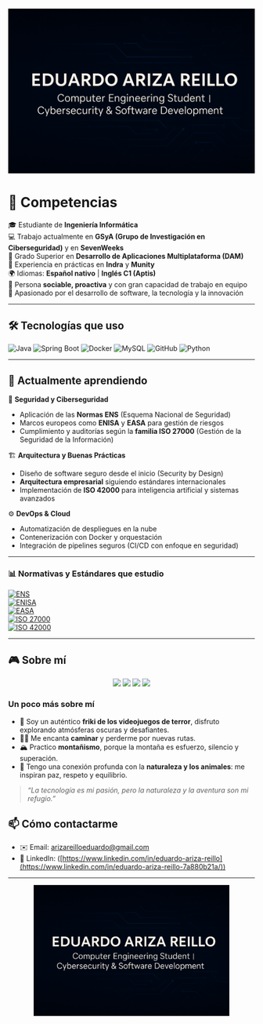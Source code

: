 <!-- Banner -->
![FotoPrueba](assest/banner.png)

# 👋 Competencias

🎓 Estudiante de **Ingeniería Informática**  
💻 Trabajo actualmente en **GSyA (Grupo de Investigación en Ciberseguridad)** y en **SevenWeeks**  
📱 Grado Superior en **Desarrollo de Aplicaciones Multiplataforma (DAM)**  
🏢 Experiencia en prácticas en **Indra** y **Munity**  
🌍 Idiomas: **Español nativo** | **Inglés C1 (Aptis)**  
🤝 Persona **sociable, proactiva** y con gran capacidad de trabajo en equipo  
🚀 Apasionado por el desarrollo de software, la tecnología y la innovación  

---

## 🛠️ Tecnologías que uso  

![Java](https://img.shields.io/badge/Code-Java-orange?logo=java&logoColor=white)
![Spring Boot](https://img.shields.io/badge/Framework-SpringBoot-green?logo=springboot)
![Docker](https://img.shields.io/badge/DevOps-Docker-blue?logo=docker)
![MySQL](https://img.shields.io/badge/Database-MySQL-blue?logo=mysql)
![GitHub](https://img.shields.io/badge/Tools-GitHub-black?logo=github)
![Python](https://img.shields.io/badge/Code-Python-yellow?logo=python)

---

## 🌱 Actualmente aprendiendo  

🔐 **Seguridad y Ciberseguridad**
- Aplicación de las **Normas ENS** (Esquema Nacional de Seguridad)  
- Marcos europeos como **ENISA** y **EASA** para gestión de riesgos  
- Cumplimiento y auditorías según la **familia ISO 27000** (Gestión de la Seguridad de la Información)  

🏗️ **Arquitectura y Buenas Prácticas**
- Diseño de software seguro desde el inicio (Security by Design)  
- **Arquitectura empresarial** siguiendo estándares internacionales  
- Implementación de **ISO 42000** para inteligencia artificial y sistemas avanzados  

⚙️ **DevOps & Cloud**
- Automatización de despliegues en la nube  
- Contenerización con Docker y orquestación  
- Integración de pipelines seguros (CI/CD con enfoque en seguridad)  

---

### 📊 Normativas y Estándares que estudio

[![ENS](https://img.shields.io/badge/ENS-Esquema%20Nacional%20de%20Seguridad-blue?style=for-the-badge)](https://ens.ccn.cni.es/es/)  
[![ENISA](https://img.shields.io/badge/ENISA-European%20Union%20Agency%20for%20Cybersecurity-green?style=for-the-badge)](https://www.enisa.europa.eu/)  
[![EASA](https://img.shields.io/badge/EASA-European%20Union%20Aviation%20Safety%20Agency-purple?style=for-the-badge)](https://www.easa.europa.eu/)  
[![ISO 27000](https://img.shields.io/badge/ISO-27000-orange?style=for-the-badge)](https://www.iso.org/isoiec-27001-information-security.html)  
[![ISO 42000](https://img.shields.io/badge/ISO-42000-red?style=for-the-badge)](https://www.iso.org/)  


---

## 🎮 Sobre mí  

<p align="center">
  <img src="https://img.shields.io/badge/🎮%20Videojuegos%20de%20terror-red?style=for-the-badge" />
  <img src="https://img.shields.io/badge/🚶‍♂️%20Caminar-blue?style=for-the-badge" />
  <img src="https://img.shields.io/badge/🏔️%20Montañismo-green?style=for-the-badge" />
  <img src="https://img.shields.io/badge/🌿%20Naturaleza%20y%20animales-brightgreen?style=for-the-badge" />
</p>

### Un poco más sobre mí
- 👾 Soy un auténtico **friki de los videojuegos de terror**, disfruto explorando atmósferas oscuras y desafiantes.  
- 🚶‍♂️ Me encanta **caminar** y perderme por nuevas rutas.  
- 🏔️ Practico **montañismo**, porque la montaña es esfuerzo, silencio y superación.  
- 🌿 Tengo una conexión profunda con la **naturaleza y los animales**: me inspiran paz, respeto y equilibrio.  

> *“La tecnología es mi pasión, pero la naturaleza y la aventura son mi refugio.”*

## 📫 Cómo contactarme
- ✉️ Email: arizareilloeduardo@gmail.com  
- 💼 LinkedIn: ([https://www.linkedin.com/in/eduardo-ariza-reillo](https://www.linkedin.com/in/eduardo-ariza-reillo-7a880b21a/))

---

<p align="center">
  <img src="assest/banner.png" alt="Edu con R2D2 de ThePinkForce" width="400"/>
</p>



